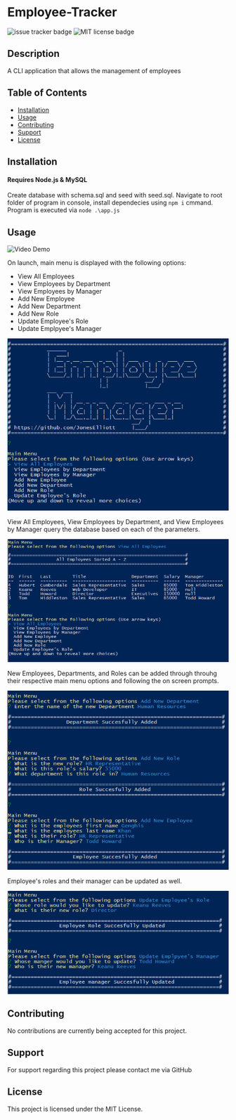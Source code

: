 # Employee-Tracker

![issue tracker badge](https://img.shields.io/github/issues/JonesElliott/Note-Taker?style=plastic) ![MIT license badge](https://img.shields.io/badge/License-MIT-green)

## Description

A CLI application that allows the management of employees

## Table of Contents

* [Installation](#installation)
* [Usage](#usage)
* [Contributing](#contributing)
* [Support](#support)
* [License](#license)

## Installation

#### Requires Node.js & MySQL

Create database with schema.sql and seed with seed.sql. Navigate to root folder of program in console, install dependecies using ```npm i``` cmmand. Program is executed via ```node .\app.js```

## Usage

![Video Demo](https://drive.google.com/file/d/1f7QbQiwKl2YSuCaGpLJwqrxsygjZjeJ_/view)

On launch, main menu is displayed with the following options:

* View All Employees
* View Employees by Department
* View Employees by Manager
* Add New Employee
* Add New Department
* Add New Role
* Update Employee's Role
* Update Emplpyee's Manager

![main menu example](./documentation/main-menu.PNG)

View All Employees, View Employees by Department, and View Employees by Manager query the database based on each of the parameters.

![all employees table example](./documentation/all-employees.PNG)

New Employees, Departments, and Roles can be added through throuhg their respective main menu options and following the on screen prompts.

![new employee example](./documentation/add-new-example.PNG)

Employee's roles and their manager can be updated as well.

![update employee example](./documentation/update-example.PNG)


## Contributing

No contributions are currently being accepted for this project.

## Support

For support regarding this project please contact me via GitHub

## License

This project is licensed under the MIT License.